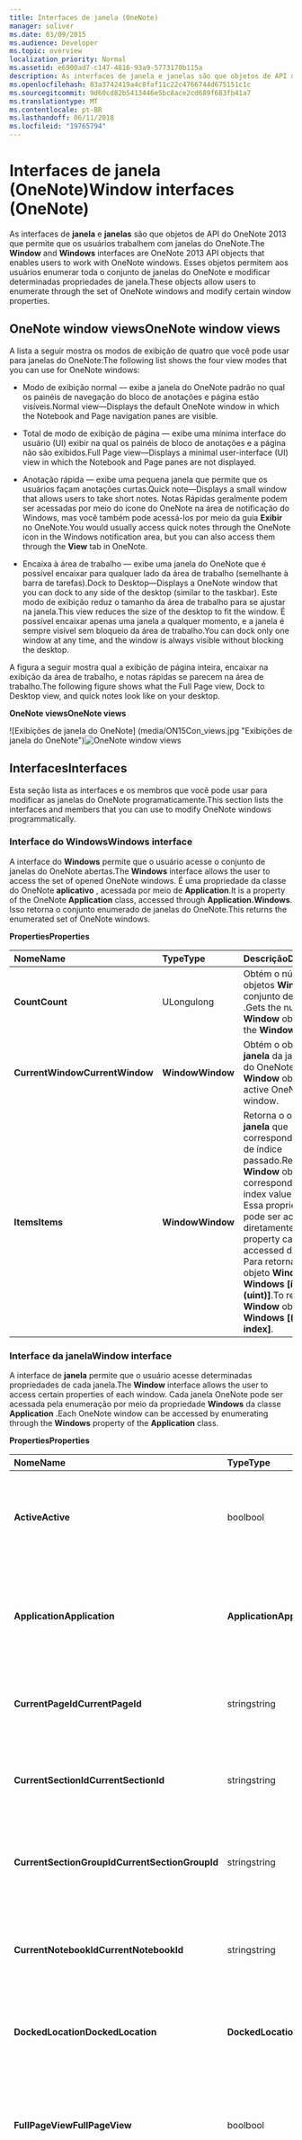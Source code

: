 ```yaml
---
title: Interfaces de janela (OneNote)
manager: soliver
ms.date: 03/09/2015
ms.audience: Developer
ms.topic: overview
localization_priority: Normal
ms.assetid: e6900ad7-c147-4816-93a9-5773170b115a
description: As interfaces de janela e janelas são que objetos de API do OneNote 2013 que permite que os usuários trabalhem com janelas do OneNote. Esses objetos permitem aos usuários enumerar toda o conjunto de janelas do OneNote e modificar determinadas propriedades de janela.
ms.openlocfilehash: 83a3742419a4c8faf11c22c4766744d675151c1c
ms.sourcegitcommit: 9d60cd82b5413446e5bc8ace2cd689f683fb41a7
ms.translationtype: MT
ms.contentlocale: pt-BR
ms.lasthandoff: 06/11/2018
ms.locfileid: "19765794"
---
```

# <a name="window-interfaces-onenote"></a><span data-ttu-id="e528d-104">Interfaces de janela (OneNote)</span><span class="sxs-lookup"><span data-stu-id="e528d-104">Window interfaces (OneNote)</span></span>

<span data-ttu-id="e528d-105">As interfaces de **janela** e **janelas** são que objetos de API do OneNote 2013 que permite que os usuários trabalhem com janelas do OneNote.</span><span class="sxs-lookup"><span data-stu-id="e528d-105">The **Window** and **Windows** interfaces are OneNote 2013 API objects that enables users to work with OneNote windows.</span></span> <span data-ttu-id="e528d-106">Esses objetos permitem aos usuários enumerar toda o conjunto de janelas do OneNote e modificar determinadas propriedades de janela.</span><span class="sxs-lookup"><span data-stu-id="e528d-106">These objects allow users to enumerate through the set of OneNote windows and modify certain window properties.</span></span> 
  
## <a name="onenote-window-views"></a><span data-ttu-id="e528d-107">OneNote window views</span><span class="sxs-lookup"><span data-stu-id="e528d-107">OneNote window views</span></span>

<span data-ttu-id="e528d-108">A lista a seguir mostra os modos de exibição de quatro que você pode usar para janelas do OneNote:</span><span class="sxs-lookup"><span data-stu-id="e528d-108">The following list shows the four view modes that you can use for OneNote windows:</span></span> 
  
- <span data-ttu-id="e528d-109">Modo de exibição normal — exibe a janela do OneNote padrão no qual os painéis de navegação do bloco de anotações e página estão visíveis.</span><span class="sxs-lookup"><span data-stu-id="e528d-109">Normal view—Displays the default OneNote window in which the Notebook and Page navigation panes are visible.</span></span>
    
- <span data-ttu-id="e528d-110">Total de modo de exibição de página — exibe uma mínima interface do usuário (UI) exibir na qual os painéis de bloco de anotações e a página não são exibidos.</span><span class="sxs-lookup"><span data-stu-id="e528d-110">Full Page view—Displays a minimal user-interface (UI) view in which the Notebook and Page panes are not displayed.</span></span>
    
- <span data-ttu-id="e528d-111">Anotação rápida — exibe uma pequena janela que permite que os usuários façam anotações curtas.</span><span class="sxs-lookup"><span data-stu-id="e528d-111">Quick note—Displays a small window that allows users to take short notes.</span></span> <span data-ttu-id="e528d-112">Notas Rápidas geralmente podem ser acessadas por meio do ícone do OneNote na área de notificação do Windows, mas você também pode acessá-los por meio da guia **Exibir** no OneNote.</span><span class="sxs-lookup"><span data-stu-id="e528d-112">You would usually access quick notes through the OneNote icon in the Windows notification area, but you can also access them through the **View** tab in OneNote.</span></span> 
    
- <span data-ttu-id="e528d-113">Encaixa à área de trabalho — exibe uma janela do OneNote que é possível encaixar para qualquer lado da área de trabalho (semelhante à barra de tarefas).</span><span class="sxs-lookup"><span data-stu-id="e528d-113">Dock to Desktop—Displays a OneNote window that you can dock to any side of the desktop (similar to the taskbar).</span></span> <span data-ttu-id="e528d-114">Este modo de exibição reduz o tamanho da área de trabalho para se ajustar na janela.</span><span class="sxs-lookup"><span data-stu-id="e528d-114">This view reduces the size of the desktop to fit the window.</span></span> <span data-ttu-id="e528d-115">É possível encaixar apenas uma janela a qualquer momento, e a janela é sempre visível sem bloqueio da área de trabalho.</span><span class="sxs-lookup"><span data-stu-id="e528d-115">You can dock only one window at any time, and the window is always visible without blocking the desktop.</span></span> 
    
<span data-ttu-id="e528d-116">A figura a seguir mostra qual a exibição de página inteira, encaixar na exibição da área de trabalho, e notas rápidas se parecem na área de trabalho.</span><span class="sxs-lookup"><span data-stu-id="e528d-116">The following figure shows what the Full Page view, Dock to Desktop view, and quick notes look like on your desktop.</span></span>
  
<span data-ttu-id="e528d-117">**OneNote views**</span><span class="sxs-lookup"><span data-stu-id="e528d-117">**OneNote views**</span></span>

<span data-ttu-id="e528d-118">![Exibições de janela do OneNote] (media/ON15Con_views.jpg "Exibições de janela do OneNote")</span><span class="sxs-lookup"><span data-stu-id="e528d-118">![OneNote window views](media/ON15Con_views.jpg "OneNote window views")</span></span>
  
## <a name="interfaces"></a><span data-ttu-id="e528d-119">Interfaces</span><span class="sxs-lookup"><span data-stu-id="e528d-119">Interfaces</span></span>

<span data-ttu-id="e528d-120">Esta seção lista as interfaces e os membros que você pode usar para modificar as janelas do OneNote programaticamente.</span><span class="sxs-lookup"><span data-stu-id="e528d-120">This section lists the interfaces and members that you can use to modify OneNote windows programmatically.</span></span>
  
### <a name="windows-interface"></a><span data-ttu-id="e528d-121">Interface do Windows</span><span class="sxs-lookup"><span data-stu-id="e528d-121">Windows interface</span></span>

<span data-ttu-id="e528d-122">A interface do **Windows** permite que o usuário acesse o conjunto de janelas do OneNote abertas.</span><span class="sxs-lookup"><span data-stu-id="e528d-122">The **Windows** interface allows the user to access the set of opened OneNote windows.</span></span> <span data-ttu-id="e528d-123">É uma propriedade da classe do OneNote **aplicativo** , acessada por meio de **Application**.</span><span class="sxs-lookup"><span data-stu-id="e528d-123">It is a property of the OneNote **Application** class, accessed through **Application.Windows**.</span></span> <span data-ttu-id="e528d-124">Isso retorna o conjunto enumerado de janelas do OneNote.</span><span class="sxs-lookup"><span data-stu-id="e528d-124">This returns the enumerated set of OneNote windows.</span></span> 
  
<span data-ttu-id="e528d-125">**Properties**</span><span class="sxs-lookup"><span data-stu-id="e528d-125">**Properties**</span></span>

|<span data-ttu-id="e528d-126">**Nome**</span><span class="sxs-lookup"><span data-stu-id="e528d-126">**Name**</span></span>|<span data-ttu-id="e528d-127">**Type**</span><span class="sxs-lookup"><span data-stu-id="e528d-127">**Type**</span></span>|<span data-ttu-id="e528d-128">**Descrição**</span><span class="sxs-lookup"><span data-stu-id="e528d-128">**Description**</span></span>|
|:-----|:-----|:-----|
|<span data-ttu-id="e528d-129">**Count**</span><span class="sxs-lookup"><span data-stu-id="e528d-129">**Count**</span></span> <br/> |<span data-ttu-id="e528d-130">ULong</span><span class="sxs-lookup"><span data-stu-id="e528d-130">ulong</span></span>  <br/> |<span data-ttu-id="e528d-131">Obtém o número de objetos **Window** no conjunto de **Windows** .</span><span class="sxs-lookup"><span data-stu-id="e528d-131">Gets the number of **Window** objects in the **Windows** set.</span></span>  <br/> |
|<span data-ttu-id="e528d-132">**CurrentWindow**</span><span class="sxs-lookup"><span data-stu-id="e528d-132">**CurrentWindow**</span></span> <br/> |<span data-ttu-id="e528d-133">**Window**</span><span class="sxs-lookup"><span data-stu-id="e528d-133">**Window**</span></span> <br/> |<span data-ttu-id="e528d-134">Obtém o objeto de **janela** da janela ativa do OneNote.</span><span class="sxs-lookup"><span data-stu-id="e528d-134">Gets the **Window** object of the active OneNote window.</span></span>  <br/> |
|<span data-ttu-id="e528d-135">**Items**</span><span class="sxs-lookup"><span data-stu-id="e528d-135">**Items**</span></span> <br/> |<span data-ttu-id="e528d-136">**Window**</span><span class="sxs-lookup"><span data-stu-id="e528d-136">**Window**</span></span> <br/> |<span data-ttu-id="e528d-137">Retorna o objeto de **janela** que corresponde ao valor de índice passado.</span><span class="sxs-lookup"><span data-stu-id="e528d-137">Returns the **Window** object that corresponds to the index value passed.</span></span> <span data-ttu-id="e528d-138">Essa propriedade não pode ser acessada diretamente.</span><span class="sxs-lookup"><span data-stu-id="e528d-138">This property cannot be accessed directly.</span></span> <span data-ttu-id="e528d-139">Para retornar um objeto **Window** , use **Windows [índice (uint)]**.</span><span class="sxs-lookup"><span data-stu-id="e528d-139">To return a **Window** object, use **Windows [(uint) index]**.</span></span>  <br/> |
   
### <a name="window-interface"></a><span data-ttu-id="e528d-140">Interface da janela</span><span class="sxs-lookup"><span data-stu-id="e528d-140">Window interface</span></span>

<span data-ttu-id="e528d-141">A interface de **janela** permite que o usuário acesse determinadas propriedades de cada janela.</span><span class="sxs-lookup"><span data-stu-id="e528d-141">The **Window** interface allows the user to access certain properties of each window.</span></span> <span data-ttu-id="e528d-142">Cada janela OneNote pode ser acessada pela enumeração por meio da propriedade **Windows** da classe **Application** .</span><span class="sxs-lookup"><span data-stu-id="e528d-142">Each OneNote window can be accessed by enumerating through the **Windows** property of the **Application** class.</span></span> 
  
<span data-ttu-id="e528d-143">**Properties**</span><span class="sxs-lookup"><span data-stu-id="e528d-143">**Properties**</span></span>

|<span data-ttu-id="e528d-144">**Nome**</span><span class="sxs-lookup"><span data-stu-id="e528d-144">**Name**</span></span>|<span data-ttu-id="e528d-145">**Type**</span><span class="sxs-lookup"><span data-stu-id="e528d-145">**Type**</span></span>|<span data-ttu-id="e528d-146">**Descrição**</span><span class="sxs-lookup"><span data-stu-id="e528d-146">**Description**</span></span>|
|:-----|:-----|:-----|
|<span data-ttu-id="e528d-147">**Active**</span><span class="sxs-lookup"><span data-stu-id="e528d-147">**Active**</span></span> <br/> |<span data-ttu-id="e528d-148">bool</span><span class="sxs-lookup"><span data-stu-id="e528d-148">bool</span></span>  <br/> |<span data-ttu-id="e528d-149">Obtém ou define um valor que indica se a janela é a janela ativa do OneNote.</span><span class="sxs-lookup"><span data-stu-id="e528d-149">Gets or sets a value that indicates whether the window is the active OneNote window.</span></span>  <br/> |
|<span data-ttu-id="e528d-150">**Application**</span><span class="sxs-lookup"><span data-stu-id="e528d-150">**Application**</span></span> <br/> |<span data-ttu-id="e528d-151">**Application**</span><span class="sxs-lookup"><span data-stu-id="e528d-151">**Application**</span></span> <br/> |<span data-ttu-id="e528d-152">Obtém o objeto de **aplicativo** do OneNote que está associado à janela.</span><span class="sxs-lookup"><span data-stu-id="e528d-152">Gets the OneNote **Application** object that is associated with the window.</span></span>  <br/> |
|<span data-ttu-id="e528d-153">**CurrentPageId**</span><span class="sxs-lookup"><span data-stu-id="e528d-153">**CurrentPageId**</span></span> <br/> |<span data-ttu-id="e528d-154">string</span><span class="sxs-lookup"><span data-stu-id="e528d-154">string</span></span>  <br/> |<span data-ttu-id="e528d-155">Obtém a ID de objeto do OneNote page ativo da janela.</span><span class="sxs-lookup"><span data-stu-id="e528d-155">Gets the object ID of the active OneNote page of the window.</span></span>  <br/> |
|<span data-ttu-id="e528d-156">**CurrentSectionId**</span><span class="sxs-lookup"><span data-stu-id="e528d-156">**CurrentSectionId**</span></span> <br/> |<span data-ttu-id="e528d-157">string</span><span class="sxs-lookup"><span data-stu-id="e528d-157">string</span></span>  <br/> |<span data-ttu-id="e528d-158">Obtém a ID de objeto da seção OneNote ativa da janela.</span><span class="sxs-lookup"><span data-stu-id="e528d-158">Gets the object ID of the active OneNote section of the window.</span></span>  <br/> |
|<span data-ttu-id="e528d-159">**CurrentSectionGroupId**</span><span class="sxs-lookup"><span data-stu-id="e528d-159">**CurrentSectionGroupId**</span></span> <br/> |<span data-ttu-id="e528d-160">string</span><span class="sxs-lookup"><span data-stu-id="e528d-160">string</span></span>  <br/> |<span data-ttu-id="e528d-161">Obtém a ID de objeto do grupo de seção do OneNote ativo da janela.</span><span class="sxs-lookup"><span data-stu-id="e528d-161">Gets the object ID of the active OneNote section group of the window.</span></span>  <br/> |
|<span data-ttu-id="e528d-162">**CurrentNotebookId**</span><span class="sxs-lookup"><span data-stu-id="e528d-162">**CurrentNotebookId**</span></span> <br/> |<span data-ttu-id="e528d-163">string</span><span class="sxs-lookup"><span data-stu-id="e528d-163">string</span></span>  <br/> |<span data-ttu-id="e528d-164">Obtém a ID de objeto do bloco de anotações do OneNote ativo da janela.</span><span class="sxs-lookup"><span data-stu-id="e528d-164">Gets the object ID of the active OneNote notebook of the window.</span></span>  <br/> |
|<span data-ttu-id="e528d-165">**DockedLocation**</span><span class="sxs-lookup"><span data-stu-id="e528d-165">**DockedLocation**</span></span> <br/> |<span data-ttu-id="e528d-166">**DockedLocation**</span><span class="sxs-lookup"><span data-stu-id="e528d-166">**DockedLocation**</span></span> <br/> |<span data-ttu-id="e528d-167">Obtém ou define o local ancorado da janela do OneNote.</span><span class="sxs-lookup"><span data-stu-id="e528d-167">Gets or sets the docked location of the OneNote window.</span></span>  <br/> |
|<span data-ttu-id="e528d-168">**FullPageView**</span><span class="sxs-lookup"><span data-stu-id="e528d-168">**FullPageView**</span></span> <br/> |<span data-ttu-id="e528d-169">bool</span><span class="sxs-lookup"><span data-stu-id="e528d-169">bool</span></span>  <br/> |<span data-ttu-id="e528d-170">Obtém ou define um valor que indica se a janela está no modo de exibição de página inteira (exibição de UI mínima).</span><span class="sxs-lookup"><span data-stu-id="e528d-170">Gets or sets a value that indicates whether the window is in Full Page view (minimal UI view).</span></span>  <br/> |
|<span data-ttu-id="e528d-171">**Anotação rápida**</span><span class="sxs-lookup"><span data-stu-id="e528d-171">**SideNote**</span></span> <br/> |<span data-ttu-id="e528d-172">bool</span><span class="sxs-lookup"><span data-stu-id="e528d-172">bool</span></span>  <br/> |<span data-ttu-id="e528d-173">Obtém ou define um valor que indica se a janela é uma janela de anotação rápida.</span><span class="sxs-lookup"><span data-stu-id="e528d-173">Gets or sets a value that indicates whether the window is a quick note window.</span></span>  <br/> |
|<span data-ttu-id="e528d-174">**WindowHandle**</span><span class="sxs-lookup"><span data-stu-id="e528d-174">**WindowHandle**</span></span> <br/> |<span data-ttu-id="e528d-175">ULong</span><span class="sxs-lookup"><span data-stu-id="e528d-175">ulong</span></span>  <br/> |<span data-ttu-id="e528d-176">Obtém a identificação da alça da janela do OneNote.</span><span class="sxs-lookup"><span data-stu-id="e528d-176">Gets the handle ID of the OneNote window.</span></span>  <br/> |
   
<span data-ttu-id="e528d-177">**Métodos**</span><span class="sxs-lookup"><span data-stu-id="e528d-177">**Methods**</span></span>
  
<span data-ttu-id="e528d-178">Você pode usar os seguintes métodos da interface da **janela** para navegar para os objetos especificados na janela do OneNote ou URLs especificadas.</span><span class="sxs-lookup"><span data-stu-id="e528d-178">You can use the following methods of the **Window** interface to navigate to specified objects in the OneNote window or to specified URLs.</span></span> 
  
<span data-ttu-id="e528d-179">**NavigateTo**</span><span class="sxs-lookup"><span data-stu-id="e528d-179">**NavigateTo**</span></span>

|||
|:-----|:-----|
|<span data-ttu-id="e528d-180">**Descrição**</span><span class="sxs-lookup"><span data-stu-id="e528d-180">**Description**</span></span> <br/> |<span data-ttu-id="e528d-181">Navega para o objeto especificado na janela do OneNote.</span><span class="sxs-lookup"><span data-stu-id="e528d-181">Navigates to the specified object in the OneNote window.</span></span> <span data-ttu-id="e528d-182">Por exemplo, você pode navegar para os elementos de estrutura de tópicos dentro de páginas, páginas e seções.</span><span class="sxs-lookup"><span data-stu-id="e528d-182">For example, you can navigate to sections, pages, and outline elements within pages.</span></span>  <br/> |
|<span data-ttu-id="e528d-183">**Sintaxe**</span><span class="sxs-lookup"><span data-stu-id="e528d-183">**Syntax**</span></span> <br/> | <span data-ttu-id="e528d-184">`HRESULT NavigateTo(`           ` [in]BSTR bstrHierarchyObjectID, `           ` [in]BSTR bstrObjectID); `</span><span class="sxs-lookup"><span data-stu-id="e528d-184"></span></span> <br/> |
|<span data-ttu-id="e528d-185">**Parameters**</span><span class="sxs-lookup"><span data-stu-id="e528d-185">**Parameters**</span></span> <br/> | <span data-ttu-id="e528d-186">_bstrHierarchyObjectID_— a hierarquia do OneNote ID do objeto que você deseja navegar.</span><span class="sxs-lookup"><span data-stu-id="e528d-186">_bstrHierarchyObjectID_—The hierarchy OneNote ID of the object you want to navigate to.</span></span> <span data-ttu-id="e528d-187">A ID de objeto pode fazer referência a um notebook OneNote, seção, grupo de seção ou página.</span><span class="sxs-lookup"><span data-stu-id="e528d-187">The object ID can reference a OneNote notebook, section, section group, or page.</span></span>  <br/>  <span data-ttu-id="e528d-188">_bstrObjectID_— o ID do OneNote do objeto específico para navegar até dentro de uma página do OneNote.</span><span class="sxs-lookup"><span data-stu-id="e528d-188">_bstrObjectID_—The OneNote ID of the specific object to navigate to within a OneNote page.</span></span> <span data-ttu-id="e528d-189">Se não quiser que o usuário navegar para um objeto específico em uma página, esse parâmetro for definido como null.</span><span class="sxs-lookup"><span data-stu-id="e528d-189">If the user does not want to navigate to a specific object on a page, this parameter is set to null.</span></span>  <br/> |
   
<span data-ttu-id="e528d-190">**NavigateToUrl**</span><span class="sxs-lookup"><span data-stu-id="e528d-190">**NavigateToUrl**</span></span>

|||
|:-----|:-----|
|<span data-ttu-id="e528d-191">**Descrição**</span><span class="sxs-lookup"><span data-stu-id="e528d-191">**Description**</span></span> <br/> |<span data-ttu-id="e528d-192">Se passar um link do OneNote (onenote: / /), abre a janela do OneNote para o local correspondente no OneNote.</span><span class="sxs-lookup"><span data-stu-id="e528d-192">If passed a OneNote link (onenote://), opens the OneNote window to the corresponding location in OneNote.</span></span> <span data-ttu-id="e528d-193">No entanto, se o link é um link externo, como http:// ou file://, será exibida uma caixa de diálogo segurança.</span><span class="sxs-lookup"><span data-stu-id="e528d-193">However, if the link is an external link, such as http:// or file://, a security dialog box will appear.</span></span> <span data-ttu-id="e528d-194">Após a demissão, OneNote tenta abrir o link e é retornado um erro de HResult.hrObjectDoesNotExist.</span><span class="sxs-lookup"><span data-stu-id="e528d-194">Upon dismissal, OneNote attempts to open up the link and an HResult.hrObjectDoesNotExist error is returned.</span></span>  <br/> |
|<span data-ttu-id="e528d-195">**Sintaxe**</span><span class="sxs-lookup"><span data-stu-id="e528d-195">**Syntax**</span></span> <br/> | <span data-ttu-id="e528d-196">`HRESULT NavigateToUrl (`           ` [in]BSTR bstrUrl); `</span><span class="sxs-lookup"><span data-stu-id="e528d-196"></span></span> <br/> |
|<span data-ttu-id="e528d-197">**Parameters**</span><span class="sxs-lookup"><span data-stu-id="e528d-197">**Parameters**</span></span> <br/> | <span data-ttu-id="e528d-198">_bstrUrl_— o URL para navegar até.</span><span class="sxs-lookup"><span data-stu-id="e528d-198">_bstrUrl_—The URL to navigate to.</span></span>  <br/> |
   
<span data-ttu-id="e528d-199">**SetDockedLocation**</span><span class="sxs-lookup"><span data-stu-id="e528d-199">**SetDockedLocation**</span></span>

|||
|:-----|:-----|
|<span data-ttu-id="e528d-200">**Descrição**</span><span class="sxs-lookup"><span data-stu-id="e528d-200">**Description**</span></span> <br/> |<span data-ttu-id="e528d-201">Encaixa a janela para o local especificado pelo **dockLocation** e o monitor em **ptMonitor**.</span><span class="sxs-lookup"><span data-stu-id="e528d-201">Docks the window to the location specified by **dockLocation** and the monitor at **ptMonitor**.</span></span>  <br/> |
|<span data-ttu-id="e528d-202">**Sintaxe**</span><span class="sxs-lookup"><span data-stu-id="e528d-202">**Syntax**</span></span> <br/> | <span data-ttu-id="e528d-203">`HRESULT SetDockedLocation`(           `[in] DockLocation dockLocation,`           `[in] POINT ptMonitor);`</span><span class="sxs-lookup"><span data-stu-id="e528d-203"></span></span> <br/> |
|<span data-ttu-id="e528d-204">**Parameters**</span><span class="sxs-lookup"><span data-stu-id="e528d-204">**Parameters**</span></span> <br/> | <span data-ttu-id="e528d-205">_dockLocation_ - indica a localização ancorada de uma janela do OneNote 2013.</span><span class="sxs-lookup"><span data-stu-id="e528d-205">_dockLocation_ - Indicates the docked location of a OneNote 2013 window.</span></span>  <br/>  <span data-ttu-id="e528d-206">_ptMonitor_ - indica (opcional) em x, coordenadas y que monitorar a janela deve ser encaixado.</span><span class="sxs-lookup"><span data-stu-id="e528d-206">_ptMonitor_ - (Optional) Indicates in x,y co-ordinates which monitor the window should be docked to.</span></span>  <br/> |
   
## <a name="example"></a><span data-ttu-id="e528d-207">Exemplo</span><span class="sxs-lookup"><span data-stu-id="e528d-207">Example</span></span>

<span data-ttu-id="e528d-208">O código a seguir itera-se as janelas do OneNote para encontrar uma janela encaixada.</span><span class="sxs-lookup"><span data-stu-id="e528d-208">The following code iterates through the OneNote windows to find a docked window.</span></span> <span data-ttu-id="e528d-209">Se nenhuma janela encaixada existir, o exemplo encaixa a janela ativa.</span><span class="sxs-lookup"><span data-stu-id="e528d-209">If no docked window exists, the example docks the active window.</span></span> <span data-ttu-id="e528d-210">Se nenhuma janela ativa existir, o código cria uma nova janela encaixada.</span><span class="sxs-lookup"><span data-stu-id="e528d-210">If no active window exists, the code creates a new docked window.</span></span>
  
```cs
using System;
using System.Diagnostics;
using Microsoft.Office.Interop.OneNote;
namespace SampleWND
{
    class DockOneNoteWindow
    {
        static void Main(string[] args)
        {
            Microsoft.Office.Interop.OneNote.Application app = new Microsoft.Office.Interop.OneNote.Application();
            // Search through all OneNote windows for a docked window and activate it.
            bool foundDockedWND = false;
            for (int i = 0; i < app.Windows.Count; i++)
            {
                if (app.Windows[(uint) i].DockedLocation != DockLocation.dlNone)
                {
                    foundDockedWND = true;
                    app.Windows[(uint) i].Active = true;
                }
            }
            
            // If no docked window exists, dock the active window.
            if (!foundDockedWND && (app.Windows.Count > 0))
                app.Windows.CurrentWindow.DockedLocation = DockLocation.dlDefault;
            // If no active window exists, create a new docked window.
            if (app.Windows.Count < 1)
            {
                Process oneProc = new Process();
                oneProc.StartInfo.FileName = "onenote.exe";
                oneProc.StartInfo.Arguments = "/docked";
                oneProc.Start();
            }
        }
    }
}

```

## <a name="see-also"></a><span data-ttu-id="e528d-211">Confira também</span><span class="sxs-lookup"><span data-stu-id="e528d-211">See also</span></span>

- [<span data-ttu-id="e528d-212">Referência do desenvolvedor do OneNote</span><span class="sxs-lookup"><span data-stu-id="e528d-212">OneNote developer reference</span></span>](onenote-developer-reference.md)

